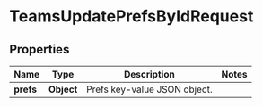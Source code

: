 

# TeamsUpdatePrefsByIdRequest


## Properties

| Name | Type | Description | Notes |
|------------ | ------------- | ------------- | -------------|
|**prefs** | **Object** | Prefs key-value JSON object. |  |



